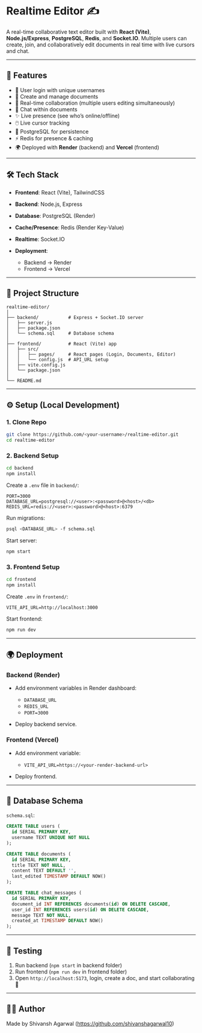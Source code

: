 # Realtime Editor ✍️

A real-time collaborative text editor built with **React (Vite)**, **Node.js/Express**, **PostgreSQL**, **Redis**, and **Socket.IO**.
Multiple users can create, join, and collaboratively edit documents in real time with live cursors and chat.

---

## 🚀 Features

* 🔑 User login with unique usernames
* 📄 Create and manage documents
* 👥 Real-time collaboration (multiple users editing simultaneously)
* 💬 Chat within documents
* ✨ Live presence (see who’s online/offline)
* 🖱️ Live cursor tracking
* 💾 PostgreSQL for persistence
* ⚡ Redis for presence & caching
* 🌍 Deployed with **Render** (backend) and **Vercel** (frontend)

---

## 🛠️ Tech Stack

* **Frontend**: React (Vite), TailwindCSS
* **Backend**: Node.js, Express
* **Database**: PostgreSQL (Render)
* **Cache/Presence**: Redis (Render Key-Value)
* **Realtime**: Socket.IO
* **Deployment**:

  * Backend → Render
  * Frontend → Vercel

---

## 📂 Project Structure

```
realtime-editor/
│
├── backend/           # Express + Socket.IO server
│   ├── server.js
│   ├── package.json
│   └── schema.sql     # Database schema
│
├── frontend/          # React (Vite) app
│   ├── src/
│   │   ├── pages/     # React pages (Login, Documents, Editor)
│   │   └── config.js  # API_URL setup
│   ├── vite.config.js
│   └── package.json
│
└── README.md
```

---

## ⚙️ Setup (Local Development)

### 1. Clone Repo

```bash
git clone https://github.com/<your-username>/realtime-editor.git
cd realtime-editor
```

### 2. Backend Setup

```bash
cd backend
npm install
```

Create a `.env` file in `backend/`:

```env
PORT=3000
DATABASE_URL=postgresql://<user>:<password>@<host>/<db>
REDIS_URL=redis://<user>:<password>@<host>:6379
```

Run migrations:

```bash
psql <DATABASE_URL> -f schema.sql
```

Start server:

```bash
npm start
```

### 3. Frontend Setup

```bash
cd frontend
npm install
```

Create `.env` in `frontend/`:

```env
VITE_API_URL=http://localhost:3000
```

Start frontend:

```bash
npm run dev
```

---

## 🌍 Deployment

### Backend (Render)

* Add environment variables in Render dashboard:

  * `DATABASE_URL`
  * `REDIS_URL`
  * `PORT=3000`
* Deploy backend service.

### Frontend (Vercel)

* Add environment variable:

  * `VITE_API_URL=https://<your-render-backend-url>`
* Deploy frontend.

---

## 📜 Database Schema

`schema.sql`:

```sql
CREATE TABLE users (
  id SERIAL PRIMARY KEY,
  username TEXT UNIQUE NOT NULL
);

CREATE TABLE documents (
  id SERIAL PRIMARY KEY,
  title TEXT NOT NULL,
  content TEXT DEFAULT '',
  last_edited TIMESTAMP DEFAULT NOW()
);

CREATE TABLE chat_messages (
  id SERIAL PRIMARY KEY,
  document_id INT REFERENCES documents(id) ON DELETE CASCADE,
  user_id INT REFERENCES users(id) ON DELETE CASCADE,
  message TEXT NOT NULL,
  created_at TIMESTAMP DEFAULT NOW()
);
```

---

## 🧪 Testing

1. Run backend (`npm start` in backend folder)
2. Run frontend (`npm run dev` in frontend folder)
3. Open `http://localhost:5173`, login, create a doc, and start collaborating 🎉

---

## 👨‍💻 Author

Made by Shivansh Agarwal (https://github.com/shivanshagarwal10) 

